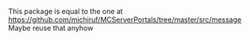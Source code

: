 This package is equal to the one at https://github.com/michiruf/MCServerPortals/tree/master/src/message
Maybe reuse that anyhow
